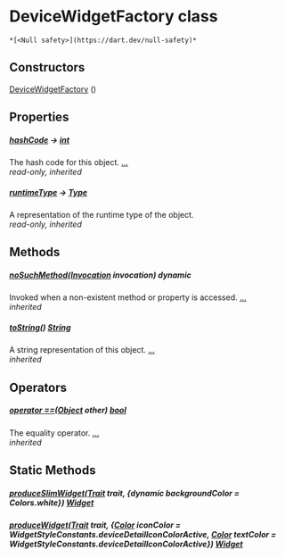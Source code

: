 


# DeviceWidgetFactory class






    *[<Null safety>](https://dart.dev/null-safety)*






## Constructors

[DeviceWidgetFactory](../traits_device_widget_factory/DeviceWidgetFactory/DeviceWidgetFactory.md) ()

    


## Properties

##### [hashCode](https://api.flutter.dev/flutter/dart-core/Object/hashCode.html) &#8594; [int](https://api.flutter.dev/flutter/dart-core/int-class.html)



The hash code for this object. [...](https://api.flutter.dev/flutter/dart-core/Object/hashCode.html)  
_read-only, inherited_



##### [runtimeType](https://api.flutter.dev/flutter/dart-core/Object/runtimeType.html) &#8594; [Type](https://api.flutter.dev/flutter/dart-core/Type-class.html)



A representation of the runtime type of the object.   
_read-only, inherited_




## Methods

##### [noSuchMethod](https://api.flutter.dev/flutter/dart-core/Object/noSuchMethod.html)([Invocation](https://api.flutter.dev/flutter/dart-core/Invocation-class.html) invocation) dynamic



Invoked when a non-existent method or property is accessed. [...](https://api.flutter.dev/flutter/dart-core/Object/noSuchMethod.html)  
_inherited_



##### [toString](https://api.flutter.dev/flutter/dart-core/Object/toString.html)() [String](https://api.flutter.dev/flutter/dart-core/String-class.html)



A string representation of this object. [...](https://api.flutter.dev/flutter/dart-core/Object/toString.html)  
_inherited_




## Operators

##### [operator ==](https://api.flutter.dev/flutter/dart-core/Object/operator_equals.html)([Object](https://api.flutter.dev/flutter/dart-core/Object-class.html) other) [bool](https://api.flutter.dev/flutter/dart-core/bool-class.html)



The equality operator. [...](https://api.flutter.dev/flutter/dart-core/Object/operator_equals.html)  
_inherited_





## Static Methods

##### [produceSlimWidget](../traits_device_widget_factory/DeviceWidgetFactory/produceSlimWidget.md)([Trait](https://yonomi.co/yonomi-sdk/Trait-class.html) trait, {dynamic backgroundColor = Colors.white}) [Widget](https://api.flutter.dev/flutter/widgets/Widget-class.html)



   




##### [produceWidget](../traits_device_widget_factory/DeviceWidgetFactory/produceWidget.md)([Trait](https://yonomi.co/yonomi-sdk/Trait-class.html) trait, {[Color](https://api.flutter.dev/flutter/dart-ui/Color-class.html) iconColor = WidgetStyleConstants.deviceDetailIconColorActive, [Color](https://api.flutter.dev/flutter/dart-ui/Color-class.html) textColor = WidgetStyleConstants.deviceDetailIconColorActive}) [Widget](https://api.flutter.dev/flutter/widgets/Widget-class.html)



   










